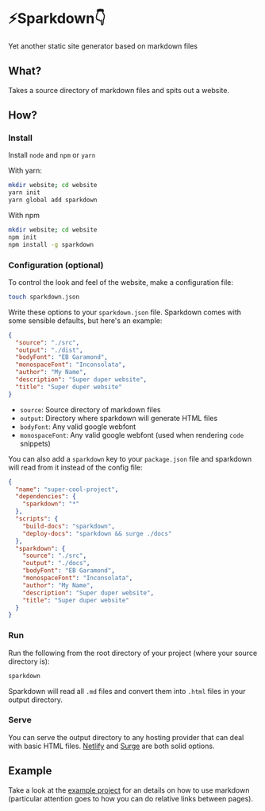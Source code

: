 # :zap:Sparkdown:point_down:

Yet another static site generator based on markdown files

## What?

Takes a source directory of markdown files and spits out a website.

## How?

### Install

Install `node` and `npm` or `yarn`

With yarn: 

```bash
mkdir website; cd website
yarn init
yarn global add sparkdown
```

With npm

```bash
mkdir website; cd website
npm init
npm install -g sparkdown
```

### Configuration (optional)

To control the look and feel of the website, make a configuration file:

```bash
touch sparkdown.json
```

Write these options to your `sparkdown.json` file. Sparkdown comes with some sensible defaults, but here's an example:

```json
{
  "source": "./src",
  "output": "./dist",
  "bodyFont": "EB Garamond",
  "monospaceFont": "Inconsolata",
  "author": "My Name",
  "description": "Super duper website",
  "title": "Super duper website"
}
```

- `source`: Source directory of markdown files
- `output`: Directory where sparkdown will generate HTML files
- `bodyFont`: Any valid google webfont
- `monospaceFont`: Any valid google webfont (used when rendering `code` snippets)

You can also add a `sparkdown` key to your `package.json` file and sparkdown will read from it instead of the config file:

```json
{
  "name": "super-cool-project",
  "dependencies": {
    "sparkdown": "*"
  },
  "scripts": {
    "build-docs": "sparkdown",
    "deploy-docs": "sparkdown && surge ./docs"
  },
  "sparkdown": {
    "source": "./src",
    "output": "./docs",
    "bodyFont": "EB Garamond",
    "monospaceFont": "Inconsolata",
    "author": "My Name",
    "description": "Super duper website",
    "title": "Super duper website"
  }
}
```

### Run

Run the following from the root directory of your project (where your source directory is):

```bash
sparkdown
```

Sparkdown will read all `.md` files and convert them into `.html` files in your output directory.

### Serve

You can serve the output directory to any hosting provider that can deal with basic HTML files. [Netlify](https://www.netlify.com/) and [Surge](https://surge.sh) are both solid options.

## Example

Take a look at the [example project](./example) for an details on how to use markdown (particular attention goes to how you can do relative links between pages).

